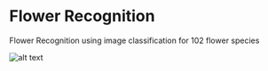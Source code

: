# Flower Recognition

Flower Recognition using image classification for 102 flower species
 
 
![alt text](https://github.com/ushashwat/flower_recognition/blob/master/Flowers.png)
